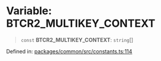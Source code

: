 # Variable: BTCR2\_MULTIKEY\_CONTEXT

> `const` **BTCR2\_MULTIKEY\_CONTEXT**: `string`[]

Defined in: [packages/common/src/constants.ts:114](https://github.com/dcdpr/did-btcr2-js/blob/c82bc5c69016e1146a0c52c6e6b21621f5abd6d4/packages/common/src/constants.ts#L114)
